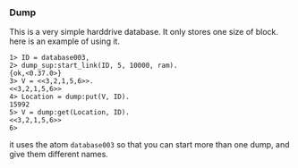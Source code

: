 ### Dump
This is a very simple harddrive database. It only stores one size of block. here is an example of using it.

```
1> ID = database003,
2> dump_sup:start_link(ID, 5, 10000, ram).
{ok,<0.37.0>}
3> V = <<3,2,1,5,6>>.
<<3,2,1,5,6>>
4> Location = dump:put(V, ID).
15992
5> V = dump:get(Location, ID).
<<3,2,1,5,6>>
6>
```

it uses the atom ```database003``` so that you can start more than one dump, and give them different names.
